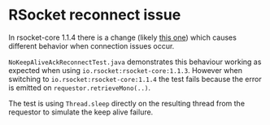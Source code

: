 # RSocket reconnect issue

In rsocket-core 1.1.4 there is a change (likely [this one](https://github.com/rsocket/rsocket-java/pull/1085)) which causes 
different behavior when connection issues occur. 

`NoKeepAliveAckReconnectTest.java` demonstrates this behaviour working as expected when using
`io.rsocket:rsocket-core:1.1.3`. However when switching to `io.rsocket:rsocket-core:1.1.4` the test fails because the
error is emitted on `requestor.retrieveMono(..)`.

The test is using `Thread.sleep` directly on the resulting thread from the requestor to simulate the keep alive failure.
